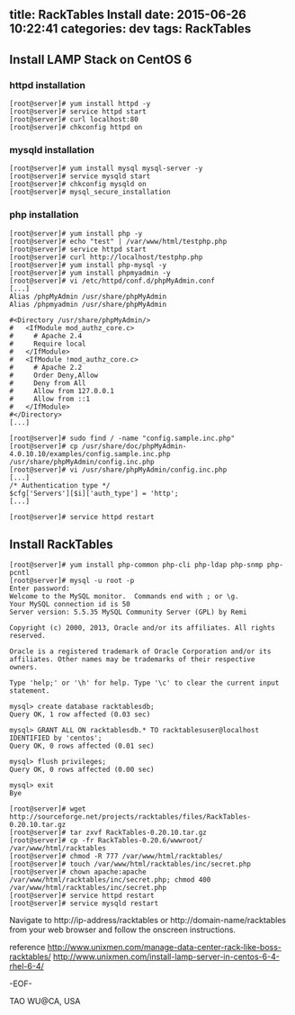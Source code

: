 title: RackTables Install
date: 2015-06-26 10:22:41
categories: dev
tags: RackTables
---

## Install LAMP Stack on CentOS 6

### httpd installation
```shell
[root@server]# yum install httpd -y
[root@server]# service httpd start
[root@server]# curl localhost:80
[root@server]# chkconfig httpd on
```

### mysqld installation
```shell
[root@server]# yum install mysql mysql-server -y
[root@server]# service mysqld start
[root@server]# chkconfig mysqld on
[root@server]# mysql_secure_installation
```

### php installation
```shell
[root@server]# yum install php -y
[root@server]# echo "test" | /var/www/html/testphp.php
[root@server]# service httpd start
[root@server]# curl http://localhost/testphp.php
[root@server]# yum install php-mysql -y
[root@server]# yum install phpmyadmin -y
[root@server]# vi /etc/httpd/conf.d/phpMyAdmin.conf
[...]
Alias /phpMyAdmin /usr/share/phpMyAdmin
Alias /phpmyadmin /usr/share/phpMyAdmin

#<Directory /usr/share/phpMyAdmin/>
#   <IfModule mod_authz_core.c>
#     # Apache 2.4
#     Require local
#   </IfModule>
#   <IfModule !mod_authz_core.c>
#     # Apache 2.2
#     Order Deny,Allow
#     Deny from All
#     Allow from 127.0.0.1
#     Allow from ::1
#   </IfModule>
#</Directory>
[...]

[root@server]# sudo find / -name "config.sample.inc.php"
[root@server]# cp /usr/share/doc/phpMyAdmin-4.0.10.10/examples/config.sample.inc.php /usr/share/phpMyAdmin/config.inc.php
[root@server]# vi /usr/share/phpMyAdmin/config.inc.php
[...]
/* Authentication type */
$cfg['Servers'][$i]['auth_type'] = 'http';
[...]

[root@server]# service httpd restart
```

## Install RackTables
```shell
[root@server]# yum install php-common php-cli php-ldap php-snmp php-pcntl
[root@server]# mysql -u root -p
Enter password:
Welcome to the MySQL monitor.  Commands end with ; or \g.
Your MySQL connection id is 50
Server version: 5.5.35 MySQL Community Server (GPL) by Remi

Copyright (c) 2000, 2013, Oracle and/or its affiliates. All rights reserved.

Oracle is a registered trademark of Oracle Corporation and/or its
affiliates. Other names may be trademarks of their respective
owners.

Type 'help;' or '\h' for help. Type '\c' to clear the current input statement.

mysql> create database racktablesdb;
Query OK, 1 row affected (0.03 sec)

mysql> GRANT ALL ON racktablesdb.* TO racktablesuser@localhost IDENTIFIED by 'centos';
Query OK, 0 rows affected (0.01 sec)

mysql> flush privileges;
Query OK, 0 rows affected (0.00 sec)

mysql> exit
Bye

[root@server]# wget http://sourceforge.net/projects/racktables/files/RackTables-0.20.10.tar.gz
[root@server]# tar zxvf RackTables-0.20.10.tar.gz
[root@server]# cp -fr RackTables-0.20.6/wwwroot/ /var/www/html/racktables
[root@server]# chmod -R 777 /var/www/html/racktables/
[root@server]# touch /var/www/html/racktables/inc/secret.php
[root@server]# chown apache:apache /var/www/html/racktables/inc/secret.php; chmod 400 /var/www/html/racktables/inc/secret.php
[root@server]# service httpd restart
[root@server]# service mysqld restart
```

Navigate to http://ip-address/racktables or http://domain-name/racktables from your web browser and follow the onscreen instructions.

reference
http://www.unixmen.com/manage-data-center-rack-like-boss-racktables/
http://www.unixmen.com/install-lamp-server-in-centos-6-4-rhel-6-4/


-EOF-

TAO WU@CA, USA
